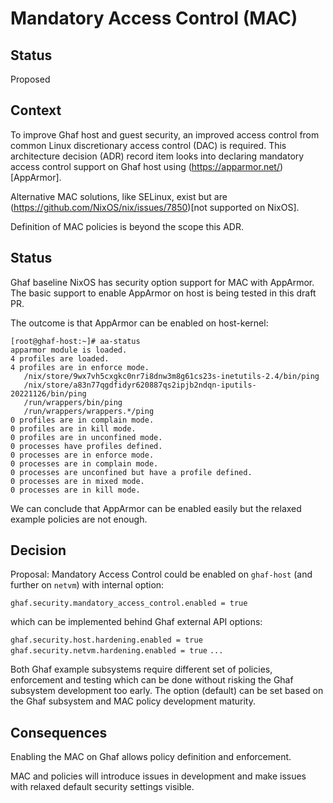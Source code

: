 <!--
SPDX-FileCopyrightText: 2022-2023 TII (SSRC) and the Ghaf contributors

SPDX-License-Identifier: CC-BY-SA-4.0
-->

# Mandatory Access Control (MAC)

## Status

Proposed

## Context

To improve Ghaf host and guest security, an improved access control from common
Linux discretionary access control (DAC) is required. This architecture decision
(ADR) record item looks into declaring mandatory access control support on Ghaf
host using (https://apparmor.net/)[AppArmor].

Alternative MAC solutions, like SELinux, exist but are
(https://github.com/NixOS/nix/issues/7850)[not supported on NixOS].

Definition of MAC policies is beyond the scope this ADR.

## Status

Ghaf baseline NixOS has security option support for MAC with AppArmor.
The basic support to enable AppArmor on host is being tested in this draft PR.

The outcome is that AppArmor can be enabled on host-kernel:
```
[root@ghaf-host:~]# aa-status
apparmor module is loaded.
4 profiles are loaded.
4 profiles are in enforce mode.
   /nix/store/9wx7vh5cxgkc0nr7i8dnw3m8g61cs23s-inetutils-2.4/bin/ping
   /nix/store/a83n77qgdfidyr620887qs2ipjb2ndqn-iputils-20221126/bin/ping
   /run/wrappers/bin/ping
   /run/wrappers/wrappers.*/ping
0 profiles are in complain mode.
0 profiles are in kill mode.
0 profiles are in unconfined mode.
0 processes have profiles defined.
0 processes are in enforce mode.
0 processes are in complain mode.
0 processes are unconfined but have a profile defined.
0 processes are in mixed mode.
0 processes are in kill mode.
```

We can conclude that AppArmor can be enabled easily but the relaxed example
policies are not enough.

## Decision

Proposal: Mandatory Access Control could be enabled on `ghaf-host` (and further
on `netvm`) with internal option:

`ghaf.security.mandatory_access_control.enabled = true`

which can be implemented behind Ghaf external API options:

`ghaf.security.host.hardening.enabled = true`
`ghaf.security.netvm.hardening.enabled = true`
`...`

Both Ghaf example subsystems require different set of policies, enforcement and
testing which can be done without risking the Ghaf subsystem development too
early. The option (default) can be set based on the Ghaf subsystem and MAC policy
development maturity.

## Consequences

Enabling the MAC on Ghaf allows policy definition and enforcement.

MAC and policies will introduce issues in development and make issues with
relaxed default security settings visible.
